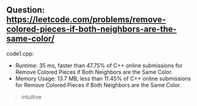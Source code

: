 ## Question: https://leetcode.com/problems/remove-colored-pieces-if-both-neighbors-are-the-same-color/

code1.cpp:
* Runtime: 35 ms, faster than 47.75% of C++ online submissions for Remove Colored Pieces if Both Neighbors are the Same Color.
* Memory Usage: 13.7 MB, less than 11.45% of C++ online submissions for Remove Colored Pieces if Both Neighbors are the Same Color.
> intuitive